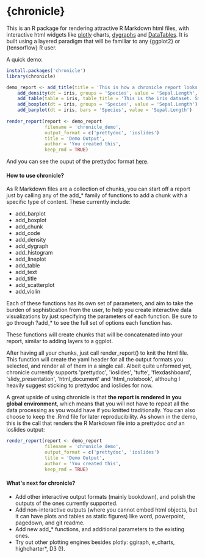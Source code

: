 {chronicle}
================

This is an R package for rendering attractive R Markdown html files,
with interactive html widgets like [plotly](https://plotly.com/r/)
charts, [dygraphs](https://rstudio.github.io/dygraphs/) and
[DataTables](https://rstudio.github.io/DT/). It is built using a layered
paradigm that will be familiar to any {ggplot2} or {tensorflow} R user.

A quick demo:

``` r
install.packages('chronicle')
library(chronicle)

demo_report <- add_title(title = 'This is how a chronicle report looks', title_level = 1) %>%
    add_density(dt = iris, groups = 'Species', value = 'Sepal.Length', faceted = F) %>%
    add_table(table = iris, table_title = 'This is the iris dataset. Smells good!', html_table_type = 'DT') %>%
    add_boxplot(dt = iris, groups = 'Species', value = 'Sepal.Length') %>%
    add_barplot(dt = iris, bars = 'Species', value = 'Sepal.Length')
    
render_report(report <- demo_report
              filename = 'chronicle_demo',
              output_format = c('prettydoc', 'ioslides')
              title = 'Demo Output',
              author = 'You created this',
              keep_rmd = TRUE)
```

And you can see the ouput of the prettydoc format [here](https://pheymanss.github.io/).

#### How to use chronicle?

As R Markdown files are a collection of chunks, you can start off a report just by calling any of the add\_\* family of
functions to add a chunk with a specific type of content. These currently include:

-   add\_barplot
-   add\_boxplot
-   add\_chunk
-   add\_code
-   add\_density
-   add\_dygraph
-   add\_histogram
-   add\_lineplot
-   add\_table
-   add\_text
-   add\_title
-   add\_scatterplot
-   add\_violin

Each of these functions has its own set of parameters, and aim to take
the burden of sophistication from the user, to help you create
interactive data visualizations by just specifying the parameters of
each function. Be sure to go through ?add\_\* to see the full set of
options each function has.

These functions will create chunks that will be concatenated into your
report, similar to adding layers to a ggplot.

After having all your chunks, just call render\_report() to knit the
html file. This function will create the yaml header for all the output
formats you selected, and render all of them in a single call. Albeit 
quite unformed yet, chronicle currently supports 'prettydoc', 'ioslides',
'tufte', 'flexdashboard', 'slidy_presentation', 'html_document' and
'html_notebook', althouhg I heavily suggest sticking to prettydoc and 
ioslides for now.

A great upside of using chronicle is that **the report is
rendered in you global environment**, which means that you will not have
to repeat all the data processing as you would have if you knitted
traditionally. You can also choose to keep the .Rmd file for later
reproducibility. As shown in the demo, this is the call that renders 
the R Markdown file into a prettydoc *and* an ioslides output:

``` r
render_report(report <- demo_report
              filename = 'chronicle_demo',
              output_format = c('prettydoc', 'ioslides')
              title = 'Demo Output',
              author = 'You created this',
              keep_rmd = TRUE)
```

#### What's next for chronicle?

-   Add other interactive output formats (mainly bookdown), and 
    polish the outputs of the ones currently supported.
-   Add non-interactive outputs (where you cannot embed html objects, 
    but it can have plots and tables as static figures) like word,
    powerpoint, pagedown, and git readme.
-   Add new add\_\* functions, and additional parameters to the existing
    ones.
-   Try out other plotting engines besides plotly: ggiraph, e\_charts,
    highcharter\*, D3 (!).
